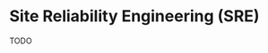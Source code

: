 # Site Reliability Engineering (SRE)

<!--
https://app.pluralsight.com/library/courses/site-reliability-engineering-big-picture/
https://app.pluralsight.com/library/courses/site-reliability-engineering-measuring-managing-reliability/
https://app.pluralsight.com/library/courses/developing-google-sre-culture/
https://app.pluralsight.com/library/courses/allthetalks-session-41/

https://www.linkedin.com/learning/site-reliability-engineering-service-level-agreements-and-objectives/
https://www.linkedin.com/learning/devops-foundations
https://www.linkedin.com/learning/devops-foundations-accelerating-continuous-delivery-in-the-enterprise/
https://www.linkedin.com/learning/devops-foundations-site-reliability-engineering/
-->

TODO
